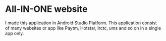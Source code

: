 # All-IN-ONE website
I made this application in Android Studio Platform. This application consist of many websites or app like Paytm, Hotstar, Irctc, ums and so on in a single app only.  
